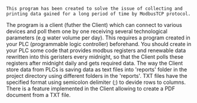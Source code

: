     This program has been created to solve the issue of collecting and printing data gained for a long period of time by ModbusTCP protocol.
The program is a client (futher the Client) which can connect to various devices and poll them one by one receiving several technological parameters (e.g
water volume per day). This requires a program created in your PLC (programmable logic controller) beforehand. You should create in your
PLC some code that provides modbus registers and renewable data rewritten into this geristers every midnight, so that the Client polls
these registers after midnight daily and gets required data.
    The way the Client store data from PLCs is saving data as text files into 'reports' folder in the project directory using different folders in the
'reports'. TXT files have the specified format using semicolon delimiter (;) to devide rows to columns. There is a feature implemented in the Client
allowing to create a PDF document from a TXT file.
